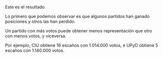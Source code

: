 Este es el resultado. 

Lo primero que podemos observar es que algunos partidos han ganado posiciones y otros las han perdido.

Un partido con más votos puede obtener menos representación que otro con menos votos, y viceversa. 

Por ejemplo,  CIU obtiene 16 escaños con 1.014.000 votos, e UPyD obtiene 5 escaños con 1.140.000 votos.
